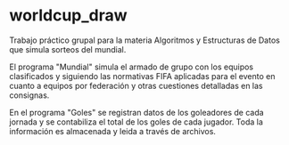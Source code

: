 # worldcup_draw
Trabajo práctico grupal para la materia Algoritmos y Estructuras de Datos que simula sorteos del mundial.

El programa "Mundial" simula el armado de grupo con los equipos clasificados y siguiendo las normativas FIFA aplicadas para el evento
en cuanto a equipos por federación y otras cuestiones detalladas en las consignas.

En el programa "Goles" se registran datos de los goleadores de cada jornada y se contabiliza el total de los goles de cada jugador.
Toda la información es almacenada y leida a través de archivos.
